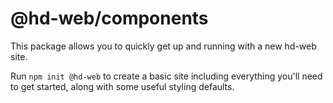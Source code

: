 # @hd-web/components

This package allows you to quickly get up and running with a new hd-web site.

Run `npm init @hd-web` to create a basic site including everything you'll need to get started, along with some useful styling defaults.
